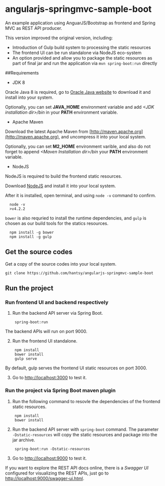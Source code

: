 angularjs-springmvc-sample-boot
===============================

An example application using AnguarJS/Bootstrap as frontend and Spring MVC as REST API producer.

This version improved the original version, including:

* Introduction of Gulp build system to processing the static resources
* The frontend UI can be run standalone via NodeJS eco-system
* An option provided and allow you to package the static resources as part of final jar and run the application via `mvn spring-boot:run` directly

##Requirements

* JDK 8

 Oracle Java 8 is required, go to [Oracle Java website](http://java.oracle.com) to download it and install into your system. 
 
 Optionally, you can set **JAVA\_HOME** environment variable and add *&lt;JDK installation dir>/bin* in your **PATH** environment variable.

* Apache Maven

 Download the latest Apache Maven from [http://maven.apache.org](http://maven.apache.org), and uncompress it into your local system. 

 Optionally, you can set **M2\_HOME** environment varible, and also do not forget to append *&lt;Maven Installation dir>/bin* your **PATH** environment variable.  

* NodeJS

 NodeJS is required to build the frontend static resources.
 
 Download [NodeJS](http://nodejs.org) and install it into your local system. 
 
 After it is installed, open terminal, and using `node -v` command to confirm.
 
      node -v 
      >v4.2.2
 
  `bower` is also requried to install the runtime dependencies, and `gulp` is chosen as our build tools for the statics resources.
 
      npm install -g bower
      npm install -g gulp
 
## Get the source codes

Get a copy of the source codes into your local system.

    git clone https://github.com/hantsy/angularjs-springmvc-sample-boot


## Run the project

### Run frontend UI and backend respectively

1. Run the backend API server via Spring Boot.

        spring-boot:run

  The backend APIs will run on port 9000.

2. Run the frontend UI standalone.
   
        npm install
        bower install
        gulp serve

  By default, gulp serves the frontend UI static resources on port 3000.

3. Go to [http://localhost:3000](http://localhost:3000) to test it.

### Run the project via Spring Boot maven plugin
     
1. Run the following command to resovle the dependencies of the frontend static resources.
   
        npm install
        bower install

2. Run the backend API server with `spring-boot` command. The parameter `-Dstatic-resources` will copy the static resources and package into the jar archive.

        spring-boot:run -Dstatic-resources

3. Go to [http://localhost:9000](http://localhost:9000) to test it. 

If you want to explore the REST API docs online, there is a *Swagger UI* configured for visualizing the REST APIs, just go to [http://localhost:9000/swagger-ui.html](http://localhost:9000/swagger-ui.html).
 